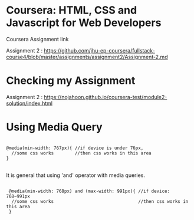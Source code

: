 # Coursera: HTML, CSS and Javascript for Web Developers
Coursera Assignment link

Assignment 2 : https://github.com/jhu-ep-coursera/fullstack-course4/blob/master/assignments/assignment2/Assignment-2.md

# Checking my Assignment
Assignment 2 : https://nojahoon.github.io/coursera-test/module2-solution/index.html

# Using Media Query

<pre>
<code>
@media(min-width: 767px){ //if device is under 76px, 
  //some css works        //then css works in this area
}
</code>
</pre>

It is general that using 'and' operator with media queries.

<pre>
<code>
 @media(min-width: 768px) and (max-width: 991px){ //if device: 768~991px
  //some css works                                //then css works in this area
 }
</code>
</pre>
